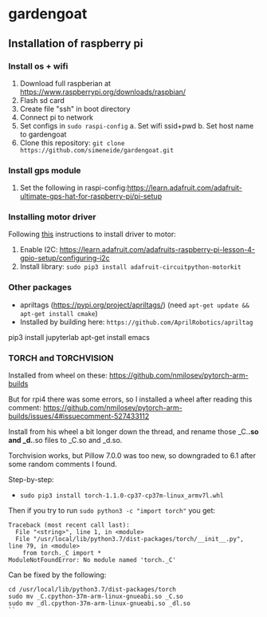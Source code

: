 # gardengoat


## Installation of raspberry pi

### Install os + wifi
1. Download full raspberian at  https://www.raspberrypi.org/downloads/raspbian/
2. Flash sd card
3. Create file "ssh" in boot directory
4. Connect pi to network
5. Set configs in `sudo raspi-config`
    a. Set wifi ssid+pwd
    b. Set host name to gardengoat
6. Clone this repository: `git clone https://github.com/simeneide/gardengoat.git`
	
### Install gps module
1. Set the following in raspi-config:https://learn.adafruit.com/adafruit-ultimate-gps-hat-for-raspberry-pi/pi-setup

### Installing motor driver
Following [this](https://learn.adafruit.com/adafruit-dc-and-stepper-motor-hat-for-raspberry-pi/installing-software) instructions to install driver to motor:
1. Enable I2C: https://learn.adafruit.com/adafruits-raspberry-pi-lesson-4-gpio-setup/configuring-i2c
2. Install library: `sudo pip3 install adafruit-circuitpython-motorkit`


### Other packages
- apriltags (https://pypi.org/project/apriltags/) (need `apt-get update && apt-get install cmake`)
- Installed by building here: `https://github.com/AprilRobotics/apriltag`

pip3 install jupyterlab
apt-get install emacs

### TORCH and TORCHVISION
Installed from wheel on these:
https://github.com/nmilosev/pytorch-arm-builds

But for rpi4 there was some errors, so I installed a wheel after reading this comment:
https://github.com/nmilosev/pytorch-arm-builds/issues/4#issuecomment-527433112

Install from his wheel a bit longer down the thread, and rename those _C.**.so and _d.**.so files to _C.so and _d.so.

Torchvision works, but Pillow 7.0.0 was too new, so downgraded to 6.1 after some random comments I found.

Step-by-step:
- `sudo pip3 install torch-1.1.0-cp37-cp37m-linux_armv7l.whl`

Then if you try to run `sudo python3 -c "import torch"` you get:

```
Traceback (most recent call last):
  File "<string>", line 1, in <module>
  File "/usr/local/lib/python3.7/dist-packages/torch/__init__.py", line 79, in <module>
    from torch._C import *
ModuleNotFoundError: No module named 'torch._C'
```
Can be fixed by the following:
```
cd /usr/local/lib/python3.7/dist-packages/torch
sudo mv _C.cpython-37m-arm-linux-gnueabi.so _C.so
sudo mv _dl.cpython-37m-arm-linux-gnueabi.so _dl.so
``
